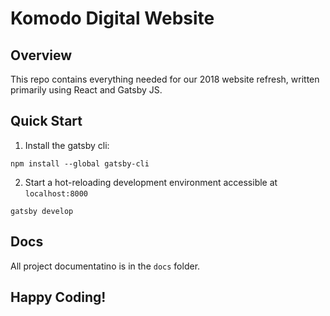 # Komodo Digital Website

## Overview
This repo contains everything needed for our 2018 website refresh, written primarily using React and Gatsby JS.

## Quick Start

1. Install the gatsby cli:

```
npm install --global gatsby-cli
```

2. Start a hot-reloading development environment accessible at `localhost:8000`

```
gatsby develop
```

## Docs

All project documentatino is in the `docs` folder.

## Happy Coding!